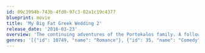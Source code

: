 ```yaml
---
id: 09c3994b-743b-4fd0-97c3-02a1c19c4377
blueprint: movie
title: 'My Big Fat Greek Wedding 2'
release_date: '2016-03-23'
overview: 'The continuing adventures of the Portokalos family. A follow-up to the 2002 comedy, "My Big Fat Greek Wedding."'
genres: '[{"id": 10749, "name": "Romance"}, {"id": 35, "name": "Comedy"}, {"id": 10751, "name": "Family"}]'
---
```

